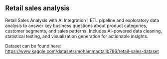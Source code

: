 ## Retail sales analysis

Retail Sales Analysis with AI Integration | ETL pipeline and exploratory data analysis to answer key business questions about product categories, customer segments, and sales patterns. Includes AI-powered data cleaning, statistical testing, and visualization generation for actionable insights.

Dataset can be found here: https://www.kaggle.com/datasets/mohammadtalib786/retail-sales-dataset
